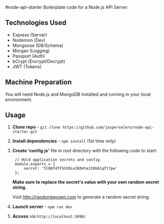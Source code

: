 #node-api-starter
Boilerplate code for a Node.js API Server.

## Technologies Used
* Express (Server)
* Nodemon (Dev)
* Mongoose (DB/Schema)
* Morgan (Logging)
* Passport (Auth)
* bCrypt (Encrypt/Decrypt)
* JWT (Tokens)

## Machine Preparation
You will need Node.js and MongoDB installed and running in your local environment.

## Usage
1. **Clone repo** - `git clone https://github.com/jaspervalero/node-api-starter.git`
2. **Install dependencies** - `npm install` (1st time only)
3. **Create 'config.js'** file in root directory with the following code to start:

        // Hold application secrets and config
        module.exports = {
            secret: '5lB8f4TF5CH5LeIK04te1I0UA1qTt7pw'
        };

    **Make sure to replace the secret's value with your own random secret string.**

    Visit http://randomkeygen.com to generate a random secret string.
4. **Launch server** - `npm run dev`
5. **Access** via `http://localhost:3090/`
